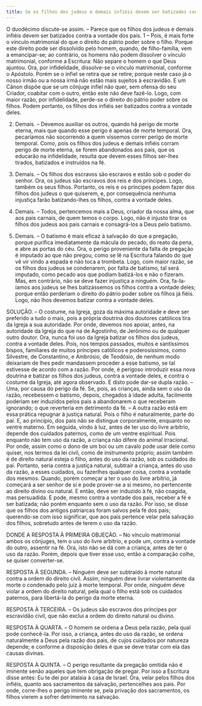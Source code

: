```yaml
---
title: Se os filhos dos judeus e demais infiéis devem ser batizados contra a vontade dos pais
---
```


O duodécimo discute-se assim. – Parece que os filhos dos judeus e demais infiéis devem ser batizados contra a vontade dos pais.  1 – Pois, é mais forte o vínculo matrimonial do que o direito do pátrio poder sobre o filho. Porque este direito pode ser dissolvido pelo homem, quando, de filho-família, vem a emancipar-se; ao contrário, os homens não podem dissolver o vínculo matrimonial, conforme a Escritura: Não separe o homem o que Deus ajuntou. Ora, por infidelidade, dissolve-se o vínculo matrimonial, conforme o Apóstolo. Porém se o infiel se retira que se retire; porque neste caso já o nosso irmão ou a nossa irmã não estão mais sujeitos à escravidão. E um Cânon dispõe que se um cônjuge infiel não quer, sem ofensa do seu Criador, coabitar com o outro, então este não deve fazê-lo. Logo, com maior razão, por infidelidade, perde-se o direito do pátrio poder sobre os filhos. Podem portanto, os filhos dos infiéis ser batizados contra a vontade deles.  

2. Demais. – Devemos auxiliar os outros, quando há perigo de morte eterna, mais que quando esse perigo é apenas de morte temporal. Ora, pecaríamos não socorrendo a quem víssemos correr perigo de morte temporal. Como, pois os filhos dos judeus e demais infiéis corram perigo de morte eterna, se forem abandonados aos pais, que os educarão na infidelidade, resulta que devem esses filhos ser-lhes tirados, batizados e instruídos na fé.  

3. Demais. – Os filhos dos escravos são escravos e estão sob o poder do senhor. Ora, os judeus são escravos dos reis e dos príncipes. Logo, também os seus filhos. Portanto, os reis e os príncipes podem fazer dos filhos dos judeus o que quiserem, e, por consequência nenhuma injustiça farão batizando-lhes os filhos, contra a vontade deles.  

4. Demais. – Todos, pertencemos mais a Deus, criador da nossa alma, que aos pais carnais, de quem temos o corpo. Logo, não é injusto tirar os filhos dos judeus aos pais carnais e consagrá-los a Deus pelo batismo.  

5. Demais. – O batismo é mais eficaz à salvação do que a pregação, porque purifica imediatamente da mácula do pecado, do reato da pena, e abre as portas do céu. Ora, o perigo proveniente da falta de pregação é imputado ao que não pregou, como se lê na Escritura falando do que vê vir vindo a espada e não toca a trombeta. Logo, com maior razão, se os filhos dos judeus se condenarem, por falta de batismo, tal será imputado, como pecado aos que podiam batizá-los e não o fizeram.  Mas, em contrário, não se deve fazer injustiça a ninguém. Ora, fa-la-íamos aos judeus se lhes batizássemos os filhos contra a vontade deles; porque então perderiam o direito do pátrio poder sobre os filhos já fiéis. Logo, não lhos devemos batizar contra a vontade deles.  

SOLUÇÃO. – O costume, na Igreja, goza da máxima autoridade e deve ser preferido a tudo o mais, pois a própria doutrina dos doutores católicos tira da Igreja a sua autoridade. Por onde, devemos nos apoiar, antes, na autoridade da Igreja do que na de Agostinho, de Jerônimo ou de qualquer outro doutor. Ora, nunca foi uso da Igreja batizar os filhos dos judeus, contra a vontade deles. Pois, nos tempos passados, muitos e santíssimos bispos, familiares de muitos príncipes católicos e poderosíssimos, como Silvestre, de Constantino, e Ambrósio, de Teodósio, de nenhum modo deixariam de lhes pedir mandassem proceder a esse batismo, se tal estivesse de acordo com a razão. Por onde, é perigoso introduzir essa nova doutrina e batizar os filhos dos judeus, contra a vontade deles, e contra o costume da Igreja, até agora observado.  E disto pode dar-se dupla razão. – Uma, por causa do perigo da fé. Se, pois, as crianças, ainda sem o uso da razão, recebessem o batismo, depois, chegados à idade adulta, facilmente poderiam ser induzidos pelos pais a abandonarem o que receberam ignorando; o que reverteria em detrimento da fé. – A outra razão está em essa prática repugnar à justiça natural. Pois o filho é naturalmente, parte do pai. E, ao princípio, dos pais não se distingue corporalmente, enquanto no ventre materno. Em seguida, vindo à luz, antes de ter uso do livre arbítrio, depende dos cuidados paternos, como de um ventre espiritual. Pois enquanto não tem uso da razão, a criança não difere do animal irracional. Por onde, assim como o dono de um boi ou um cavalo pode usar dele como quiser, nos termos da lei civil, como de instrumento próprio; assim também é de direito natural esteja o filho, antes do uso da razão, sob os cuidados do pai. Portanto, seria contra a justiça natural, subtrair a criança, antes do uso da razão, a esses cuidados, ou fazerlhes qualquer coisa, contra a vontade dos mesmos. Quando, porém começar a ter o uso do livre arbítrio, já começará a ser senhor de si e pode prover-se a si mesmo, no pertencente ao direito divino ou natural. E então, deve ser induzido à fé, não coagida, mas persuadida. E pode, mesmo contra a vontade dos pais, receber a fé e ser batizada; não porém enquanto sem o uso da razão. Por isso, se disse que os filhos dos antigos patriarcas foram salvos pela fé dos pais; querendo-se com isso significar, que aos pais pertence velar pela salvação dos filhos, sobretudo antes de terem o uso da razão.  

DONDE A RESPOSTA À PRIMEIRA OBJEÇÃO. – No vínculo matrimonial ambos os cônjuges, tem o uso do livre arbítrio, e pode um, contra a vontade do outro, assentir na fé. Ora, isto não se dá com a criança, antes de ter o uso da razão. Porém, depois que tiver esse uso, então a comparação colhe, se quiser converter-se.  

RESPOSTA À SEGUNDA. – Ninguém deve ser subtraído à morte natural contra a ordem do direito civil. Assim, ninguém deve livrar violentamente da morte o condenado pelo juiz à morte temporal. Por onde, ninguém deve violar a ordem do direito natural, pela qual o filho está sob os cuidados paternos, para libertá-la do perigo da morte eterna.  

RESPOSTA À TERCEIRA. – Os judeus são escravos dos príncipes por escravidão civil, que não exclui a ordem do direito natural ou divino.  

RESPOSTA À QUARTA. – O homem se ordena a Deus pela razão, pela qual pode conhecê-la. Por isso, a criança, antes do uso da razão, se ordena naturalmente a Deus pela razão dos pais, de cujos cuidados por natureza depende; e conforme a disposição deles é que se deve tratar com ela das causas divinas.  

RESPOSTA À QUINTA. – O perigo resultante da pregação omitida não é iminente senão aqueles que tem obrigação de pregar. Por isso a Escritura disse antes: Eu te dei por atalaia à casa de Israel. Ora, velar pelos filhos dos infiéis, quanto aos sacramentos da salvação, pertencelhes aos pais. Por onde, corre-lhes o perigo iminente se, pela privação dos sacramentos, os filhos vierem a sofrer detrimento na salvação.